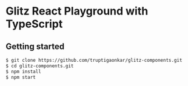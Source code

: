 # Glitz React Playground with TypeScript

## Getting started

```bash
$ git clone https://github.com/truptigaonkar/glitz-components.git
$ cd glitz-components.git
$ npm install
$ npm start
```

